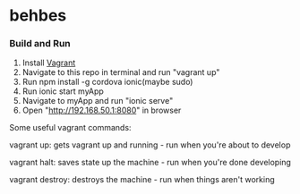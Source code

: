 # behbes

### Build and Run
1. Install [Vagrant](https://www.vagrantup.com)
2. Navigate to this repo in terminal and run "vagrant up"
3. Run npm install -g cordova ionic(maybe sudo)
4. Run ionic start myApp
5. Navigate to myApp and run "ionic serve"
6. Open "http://192.168.50.1:8080" in browser


Some useful vagrant commands:

vagrant up: gets vagrant up and running - run when you're about to develop

vagrant halt: saves state up the machine - run when you're done developing

vagrant destroy: destroys the machine - run when things aren't working

